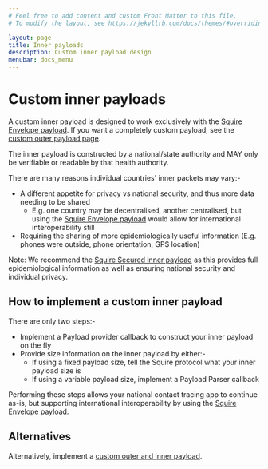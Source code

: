 ```yaml
---
# Feel free to add content and custom Front Matter to this file.
# To modify the layout, see https://jekyllrb.com/docs/themes/#overriding-theme-defaults

layout: page
title: Inner payloads
description: Custom inner payload design
menubar: docs_menu
---
```


# Custom inner payloads

A custom inner payload is designed to work exclusively with the 
[Squire Envelope payload](/payload/envelope). If you want a completely
custom payload, see the [custom outer payload page](/payload/outer).

The inner payload is constructed by a national/state authority and MAY only be
verifiable or readable by that health authority.

There are many reasons individual countries' inner packets may vary:-

- A different appetite for privacy vs national security, and thus more data needing to be shared
   - E.g. one country may be decentralised, another centralised, but using the [Squire Envelope payload](/payload/envelope) would allow for international interoperability still
- Requiring the sharing of more epidemiologically useful information (E.g. phones were outside, phone orientation, GPS location)

Note: We recommend the [Squire Secured inner payload](/payload/secured) as this provides full epidemiological information
as well as ensuring national security and individual privacy.

## How to implement a custom inner payload

There are only two steps:-

- Implement a Payload provider callback to construct your inner payload on the fly
- Provide size information on the inner payload by either:-
  - If using a fixed payload size, tell the Squire protocol what your inner payload size is
  - If using a variable payload size, implement a Payload Parser callback

Performing these steps allows your national contact tracing app to continue as-is, but supporting international interoperability by using
the [Squire Envelope payload](/payload/envelope).

## Alternatives

Alternatively, implement a [custom outer and inner payload](/payload/outer).